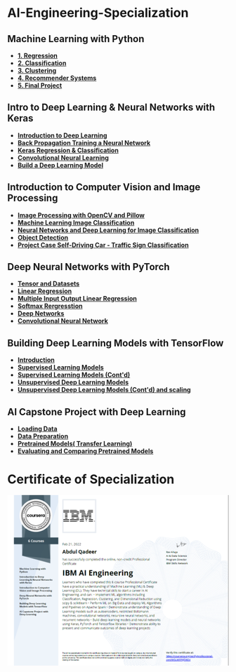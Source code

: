 # AI-Engineering-Specialization

## Machine Learning with Python
* [**1. Regression**](https://github.com/aqafridi/AI-Engineering-Specialization/tree/main/1.%20Machine%20Learning%20with%20Python/1.%20Regression)
* [**2. Classification**](https://github.com/aqafridi/AI-Engineering-Specialization/tree/main/1.%20Machine%20Learning%20with%20Python/2.%20Classification)
* [**3. Clustering**](https://github.com/aqafridi/AI-Engineering-Specialization/tree/main/1.%20Machine%20Learning%20with%20Python/3.%20Clustering)
* [**4. Recommender Systems**](https://github.com/aqafridi/AI-Engineering-Specialization/tree/main/1.%20Machine%20Learning%20with%20Python/4.%20Recommender%20Systems)
* [**5. Final Project**](https://github.com/aqafridi/AI-Engineering-Specialization/tree/main/1.%20Machine%20Learning%20with%20Python/5.%20Final%20Project)

## Intro to Deep Learning & Neural Networks with Keras
* [**Introduction to Deep Learning**](https://github.com/aqafridi/AI-Engineering-Specialization/tree/main/2.%20Intro%20to%20Deep%20Learning%20%26%20Neural%20Networks%20with%20Keras/1.%20Introduction%20to%20Deep%20Learning)
* [**Back Propagation Training a Neural Network**](https://github.com/aqafridi/AI-Engineering-Specialization/tree/main/2.%20Intro%20to%20Deep%20Learning%20%26%20Neural%20Networks%20with%20Keras/2.%20Back%20Propagation%20Training%20a%20Neural%20Network)
* [**Keras Regression & Classification**](https://github.com/aqafridi/AI-Engineering-Specialization/tree/main/2.%20Intro%20to%20Deep%20Learning%20%26%20Neural%20Networks%20with%20Keras/3.%20Keras%20Regression%20%26%20Classification)
* [**Convolutional Neural Learning**](https://github.com/aqafridi/AI-Engineering-Specialization/tree/main/2.%20Intro%20to%20Deep%20Learning%20%26%20Neural%20Networks%20with%20Keras/4.%20Convolutional%20Neural%20Learning)
* [**Build a Deep Learning Model**](https://github.com/aqafridi/AI-Engineering-Specialization/tree/main/2.%20Intro%20to%20Deep%20Learning%20%26%20Neural%20Networks%20with%20Keras/5.%20Build%20a%20Deep%20Learning%20Model)


## Introduction to Computer Vision and Image Processing
* [**Image Processing with OpenCV and Pillow**](https://github.com/aqafridi/AI-Engineering-Specialization/tree/main/3.%20Introduction%20to%20Computer%20Vision%20and%20Image%20Processing/1.%20Image%20Processing%20with%20OpenCV%20and%20Pillow)
* [**Machine Learning Image Classification**](https://github.com/aqafridi/AI-Engineering-Specialization/tree/main/3.%20Introduction%20to%20Computer%20Vision%20and%20Image%20Processing/2.%20Machine%20Learning%20Image%20Classification)
* [**Neural Networks and Deep Learning for Image Classification**](https://github.com/aqafridi/AI-Engineering-Specialization/tree/main/3.%20Introduction%20to%20Computer%20Vision%20and%20Image%20Processing/3.%20Neural%20Networks%20and%20Deep%20Learning%20for%20Image%20Classification)
* [**Object Detection**](https://github.com/aqafridi/AI-Engineering-Specialization/tree/main/3.%20Introduction%20to%20Computer%20Vision%20and%20Image%20Processing/4.%20Object%20Detection)
* [**Project Case Self-Driving Car - Traffic Sign Classification**](https://github.com/aqafridi/AI-Engineering-Specialization/tree/main/3.%20Introduction%20to%20Computer%20Vision%20and%20Image%20Processing/5.%20Project%20Case%20Self-Driving%20Car%20-%20Traffic%20Sign%20Classification)

## Deep Neural Networks with PyTorch
* [**Tensor and Datasets**](https://github.com/aqafridi/AI-Engineering-Specialization/tree/main/4.%20Deep%20Neural%20Networks%20with%20PyTorch/1.%20Tensor%20and%20Datasets)
* [**Linear Regression**](https://github.com/aqafridi/AI-Engineering-Specialization/tree/main/4.%20Deep%20Neural%20Networks%20with%20PyTorch/2.%20Linear%20Regression)
* [**Multiple Input Output Linear Regression**](https://github.com/aqafridi/AI-Engineering-Specialization/tree/main/4.%20Deep%20Neural%20Networks%20with%20PyTorch/3.%20Multiple%20Input%20Output%20Linear%20Regression)
* [**Softmax Rergresstion**](https://github.com/aqafridi/AI-Engineering-Specialization/tree/main/4.%20Deep%20Neural%20Networks%20with%20PyTorch/4.%20Softmax%20Rergresstion)
* [**Deep Networks**](https://github.com/aqafridi/AI-Engineering-Specialization/tree/main/4.%20Deep%20Neural%20Networks%20with%20PyTorch/5.%20Deep%20Networks)
* [**Convolutional Neural Network**](https://github.com/aqafridi/AI-Engineering-Specialization/tree/main/4.%20Deep%20Neural%20Networks%20with%20PyTorch/6.%20Convolutional%20Neural%20Network)

## Building Deep Learning Models with TensorFlow
* [**Introduction**](https://github.com/aqafridi/AI-Engineering-Specialization/tree/main/5.%20Building%20Deep%20Learning%20Models%20with%20TensorFlow/Week%201%20Introduction)
* [**Supervised Learning Models**](https://github.com/aqafridi/AI-Engineering-Specialization/tree/main/5.%20Building%20Deep%20Learning%20Models%20with%20TensorFlow/Week%202%20Supervised%20Learning%20Models)
* [**Supervised Learning Models (Cont'd)**](https://github.com/aqafridi/AI-Engineering-Specialization/tree/main/5.%20Building%20Deep%20Learning%20Models%20with%20TensorFlow/Week%203%20Supervised%20Learning%20Models%20(Cont'd))
* [**Unsupervised Deep Learning Models**](https://github.com/aqafridi/AI-Engineering-Specialization/tree/main/5.%20Building%20Deep%20Learning%20Models%20with%20TensorFlow/Week%204%20Unsupervised%20Deep%20Learning%20Models)
* [**Unsupervised Deep Learning Models (Cont'd) and scaling**](https://github.com/aqafridi/AI-Engineering-Specialization/tree/main/5.%20Building%20Deep%20Learning%20Models%20with%20TensorFlow/Week%205%20Unsupervised%20Deep%20Learning%20Models%20(Cont'd)%20and%20scaling)

## AI Capstone Project with Deep Learning
* [**Loading Data**](https://github.com/aqafridi/AI-Engineering-Specialization/tree/main/6.%20AI%20Capstone%20Project%20with%20Deep%20Learning/1.%20Loading%20Data)
* [**Data Preparation**](https://github.com/aqafridi/AI-Engineering-Specialization/tree/main/6.%20AI%20Capstone%20Project%20with%20Deep%20Learning/2.%20Data%20Preparation)
* [**Pretrained Models( Transfer Learning)**](https://github.com/aqafridi/AI-Engineering-Specialization/tree/main/6.%20AI%20Capstone%20Project%20with%20Deep%20Learning/3.%20Pretrained%20Models(%20Transfer%20Learning))
* [**Evaluating and Comparing Pretrained Models**](https://github.com/aqafridi/AI-Engineering-Specialization/tree/main/6.%20AI%20Capstone%20Project%20with%20Deep%20Learning/4.%20Evaluating%20and%20Comparing%20Pretrained%20Models)

# Certificate of Specialization
![Certificate](https://github.com/aqafridi/AI-Engineering-Specialization/blob/main/IBM%20ai%20Engineering.png)
